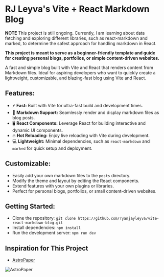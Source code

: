 # RJ Leyva's Vite + React Markdown Blog

**NOTE** This project is still ongoing. Currently, I am learning about data fetching and exploring different libraries, such as react-markdown and marked, to determine the safest approach for handling markdown in React.

**This project is meant to serve as a beginner-friendly template and guide for creating personal blogs, portfolios, or simple content-driven websites.**

A fast and simple blog built with Vite and React that renders content from Markdown files. Ideal for aspiring developers who want to quickly create a lightweight, customizable, and blazing-fast blog using Vite and React.

## Features:

- ⚡ **Fast:** Built with Vite for ultra-fast build and development times.
- 📝 **Markdown Support:** Seamlessly render and display markdown files as blog posts.
- 🖥 **React Components:** Leverage React for building interactive and dynamic UI components.
- 🔥 **Hot Reloading:** Enjoy live reloading with Vite during development.
- 💻 **Lightweight:** Minimal dependencies, such as `react-markdown` and `marked` for quick setup and deployment.

## Customizable:

- Easily add your own markdown files to the `posts` directory.
- Modify the theme and layout by editing the React components.
- Extend features with your own plugins or libraries.
- Perfect for personal blogs, portfolios, or small content-driven websites.

## Getting Started:

- Clone the repository: `git clone https://github.com/ryanjayleyva/vite-react-markdown-blog.git`
- Install dependencies: `npm install`
- Run the development server: `npm run dev`

## Inspiration for This Project

- [AstroPaper](https://astro.build/themes/details/astropaper/)

![AstroPaper](https://astro.build/_image?href=https%3A%2F%2Fstorage.googleapis.com%2Fdev-portal-bucket%2Fastro-paper-hero.webp&w=1600&h=900&f=webp "AstroPaper")
